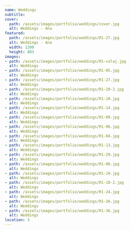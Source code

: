 ```yaml
---
name: Weddings
subtitle:
cover:
  path: /assets/images/portfolio/weddings/cover.jpg
  alt: Weddings - Ana
featured:
  path: /assets/images/portfolio/weddings/R1-27.jpg
  alt: Weddings - Ana
  width: 1200
  height: 803
images:
- path: /assets/images/portfolio/weddings/R1-colaj.jpg
  alt: Weddings
- path: /assets/images/portfolio/weddings/R1-05.jpg
  alt: Weddings
- path: /assets/images/portfolio/weddings/R1-27.jpg
  alt: Weddings
- path: /assets/images/portfolio/weddings/R1-29-2.jpg
  alt: Weddings
- path: /assets/images/portfolio/weddings/R1-10.jpg
  alt: Weddings
- path: /assets/images/portfolio/weddings/R1-14.jpg
  alt: Weddings
- path: /assets/images/portfolio/weddings/R1-09.jpg
  alt: Weddings
- path: /assets/images/portfolio/weddings/R1-06.jpg
  alt: Weddings
- path: /assets/images/portfolio/weddings/R1-04.jpg
  alt: Weddings
- path: /assets/images/portfolio/weddings/R1-13.jpg
  alt: Weddings
- path: /assets/images/portfolio/weddings/R1-29.jpg
  alt: Weddings
- path: /assets/images/portfolio/weddings/R1-08.jpg
  alt: Weddings
- path: /assets/images/portfolio/weddings/R1-19.jpg
  alt: Weddings
- path: /assets/images/portfolio/weddings/R1-10-2.jpg
  alt: Weddings
- path: /assets/images/portfolio/weddings/R1-24.jpg
  alt: Weddings
- path: /assets/images/portfolio/weddings/R1-26.jpg
  alt: Weddings
- path: /assets/images/portfolio/weddings/R1-36.jpg
  alt: Weddings
location: 3
---
```

